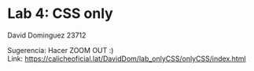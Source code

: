 # Lab 4: CSS only

David Dominguez 23712  

Sugerencia: Hacer ZOOM OUT :)  
Link: https://calicheoficial.lat/DavidDom/lab_onlyCSS/onlyCSS/index.html
